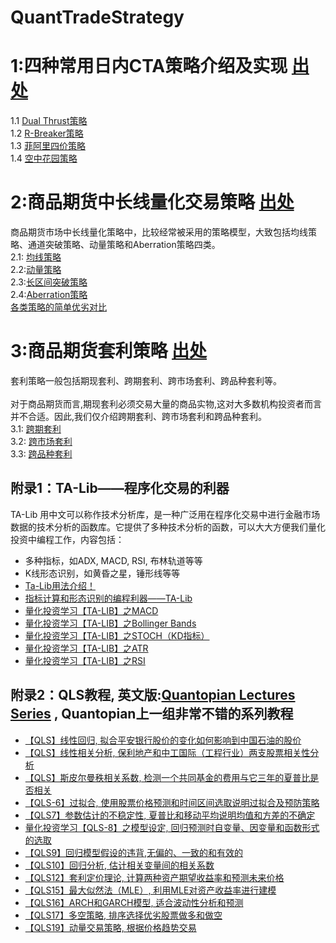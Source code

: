 QuantTradeStrategy
====================

# 1:四种常用日内CTA策略介绍及实现 [出处](http://futures.hexun.com/2017-01-19/187804862.html 'flavor')
1.1 [Dual Thrust策略](/strategy/Dual-Thrust.md)<br>
1.2 [R-Breaker策略](/strategy/R-Breaker.md)<br>
1.3 [菲阿里四价策略](/strategy/菲阿里四价策略.md)<br>
1.4 [空中花园策略](/strategy/空中花园策略.md)  <br>

# 2:商品期货中长线量化交易策略 [出处](http://www.hao123.com/mid?key=pZwYTjCEQvdYQMPEpZR8mvqVQ1csnHTsnHcLQv3YP1bvPjczrHD8Tv9YUys&from=tuijian&pn=1)
商品期货市场中长线量化策略中，比较经常被采用的策略模型，大致包括均线策略、通道突破策略、动量策略和Aberration策略四类。<br>
2.1: [均线策略](/strategy/均线策略.md)<br>
2.2:[动量策略](/strategy/动量策略.md)<br>
2.3:[长区间突破策略](/strategy/长区间突破策略.md)<br>
2.4:[Aberration策略](/strategy/Aberration策略.md)<br>  [各类策略的简单优劣对比](/comments/各类策略的简单优劣对比.md)<br>

# 3:商品期货套利策略 [出处](http://blog.sina.com.cn/s/blog_95b4e6c90102wb8i.html)
套利策略一般包括期现套利、跨期套利、跨市场套利、跨品种套利等。<br>
<br>
对于商品期货而言,期现套利必须交易大量的商品实物,这对大多数机构投资者而言并不合适。因此,我们仅介绍跨期套利、跨市场套利和跨品种套利。<br>
3.1: [跨期套利](/strategy/跨期套利.md)<br>
3.2: [跨市场套利](/strategy/跨市场套利.md)<br>
3.3: [跨品种套利](/strategy/跨品种套利.md)<br>

##  附录1：TA-Lib——程序化交易的利器
TA-Lib 用中文可以称作技术分析库，是一种广泛用在程序化交易中进行金融市场数据的技术分析的函数库。它提供了多种技术分析的函数，可以大大方便我们量化投资中编程工作，内容包括：<br>
* 多种指标，如ADX, MACD, RSI, 布林轨道等等
* K线形态识别，如黄昏之星，锤形线等等
* [Ta-Lib用法介绍！](https://link.zhihu.com/?target=http%3A//www.joinquant.com/post/548)
* [指标计算和形态识别的编程利器——TA-Lib](https://link.zhihu.com/?target=http%3A//www.joinquant.com/post/232)
* [量化投资学习【TA-LIB】之MACD](https://link.zhihu.com/?target=http%3A//www.joinquant.com/post/131)
* [量化投资学习【TA-LIB】之Bollinger Bands](https://link.zhihu.com/?target=http%3A//www.joinquant.com/post/144)
* [量化投资学习【TA-LIB】之STOCH（KD指标）](https://link.zhihu.com/?target=http%3A//www.joinquant.com/post/142)
* [量化投资学习【TA-LIB】之ATR](https://link.zhihu.com/?target=http%3A//www.joinquant.com/post/134)
* [量化投资学习【TA-LIB】之RSI](https://link.zhihu.com/?target=http%3A//www.joinquant.com/post/133)

## 附录2：QLS教程, 英文版:[Quantopian Lectures Series](https://www.quantopian.com/lectures) , Quantopian上一组非常不错的系列教程
* [【QLS】线性回归, 拟合平安银行股价的变化如何影响到中国石油的股价](https://www.joinquant.com/post/56)
* [【QLS】线性相关分析, 保利地产和中工国际（工程行业）两支股票相关性分析](https://www.joinquant.com/post/173)
* [【QLS】斯皮尔曼秩相关系数, 检测一个共同基金的费用与它三年的夏普比是否相关](https://www.joinquant.com/post/170)
* [【QLS-6】过拟合, 使用股票价格预测和时间区间选取说明过拟合及预防策略](https://www.joinquant.com/post/194)
* [【QLS7】参数估计的不稳定性, 夏普比和移动平均说明均值和方差的不确定](https://www.joinquant.com/post/209)
* [量化投资学习【QLS-8】之模型设定, 回归预测时自变量、因变量和函数形式的选取](https://www.joinquant.com/post/234)
* [【QLS9】回归模型假设的违背,无偏的、一致的和有效的](https://www.joinquant.com/post/214)
* [【QLS10】回归分析, 估计相关变量间的相关系数](https://www.joinquant.com/post/221)
* [【QLS12】套利定价理论, 计算两种资产期望收益率和预测未来价格](https://www.joinquant.com/post/229)
* [【QLS15】最大似然法（MLE）, 利用MLE对资产收益率进行建模](https://www.joinquant.com/post/225)
* [【QLS16】ARCH和GARCH模型, 适合波动性分析和预测](https://www.joinquant.com/post/304)
* [【QLS17】多空策略, 排序选择优劣股票做多和做空](https://www.joinquant.com/post/281)
* [【QLS19】动量交易策略, 根据价格趋势交易](https://www.joinquant.com/post/303)

